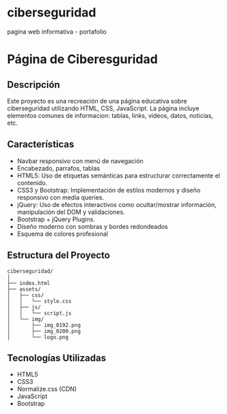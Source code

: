 # ciberseguridad
pagina web informativa - portafolio
# Página de Ciberesguridad

## Descripción

Este proyecto es una recreación de una página educativa sobre ciberseguridad utilizando HTML, CSS, JavaScript. La página incluye elementos comunes de informacion: tablas, links, videos, datos, noticias, etc. 

## Características

- Navbar responsivo con menú de navegación
- Encabezado, parrafos, tablas
- HTML5: Uso de etiquetas semánticas para estructurar correctamente el contenido.
- CSS3 y Bootstrap: Implementación de estilos modernos y diseño responsivo con media queries.
- jQuery: Uso de efectos interactivos como ocultar/mostrar información, manipulación del DOM y validaciones.
- Bootstrap + jQuery Plugins.
- Diseño moderno con sombras y bordes redondeados
- Esquema de colores profesional

## Estructura del Proyecto

```
ciberseguridad/
│
├── index.html
├── assets/
│   ├── css/
│   │   └── style.css
│   ├── js/
│   │   └── script.js
│   └── img/
│       ├── img_0192.png
│       ├── img_0200.png
│       └── logo.png
```

## Tecnologías Utilizadas

- HTML5
- CSS3
- Normalize.css (CDN)
- JavaScript
- Bootstrap



